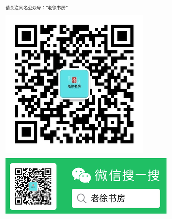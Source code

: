 请关注同名公众号：“老徐书房"

![1722051195132](image/about/1722051195132.png)

![1722077922094](image/about/1722077922094.png)
